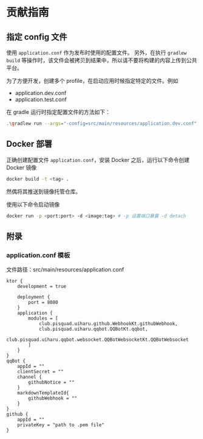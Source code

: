 # 贡献指南

## 指定 config 文件

使用 `application.conf` 作为发布时使用的配置文件。 另外，在执行 `gradlew build` 等操作时，该文件会被拷贝到结果中，所以请不要将构建的内容上传到公共平台。

为了方便开发，创建多个 profile，在启动应用时候指定特定的文件。例如

- application.dev.conf
- application.test.conf

在 gradle 运行时指定配置文件的方法如下：
```bash
.\gradlew run --args="-config=src/main/resources/application.dev.conf"
```

## Docker 部署

正确创建配置文件 `application.conf`，安装 Docker 之后，运行以下命令创建 Docker 镜像

```bash
docker build -t <tag> .
```

然偶将其推送到镜像托管仓库。

使用以下命令启动镜像

```bash
docker run -p <port:port> -d <image:tag> # -p 设置端口暴露 -d detach
```

## 附录

### application.conf 模板

文件路径：src/main/resources/application.conf

```text
ktor {
    development = true

    deployment {
        port = 8080
    }
    application {
        modules = [
            club.pisquad.uiharu.github.WebhookKt.githubWebhook,
            club.pisquad.uiharu.qqbot.QQBotKt.qqbot,
            club.pisquad.uiharu.qqbot.websocket.QQBotWebsocketKt.QQBotWebsocket
        ]
    }
}
qqBot {
    appId = ""
    clientSecret = ""
    channel {
        githubNotice = ""
    }
    markdownTemplateId{
        githubWebhook = ""
    }
}
github {
    appId = ""
    privateKey = "path to .pem file"
}
```